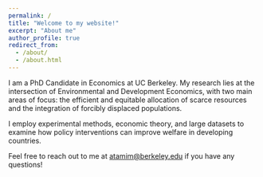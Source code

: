 ```yaml
---
permalink: /
title: "Welcome to my website!"
excerpt: "About me"
author_profile: true
redirect_from: 
  - /about/
  - /about.html
---
```


I am a PhD Candidate in Economics at UC Berkeley. My research lies at the intersection of Environmental and Development Economics, with two main areas of focus: the efficient and equitable allocation of scarce resources and the integration of forcibly displaced populations.

I employ experimental methods, economic theory, and large datasets to examine how policy interventions can improve welfare in developing countries.

Feel free to reach out to me at <a href="mailto:atamim@berkeley.edu" target="_blank" rel="noopener noreferrer">atamim@berkeley.edu</a> if you have any questions!
